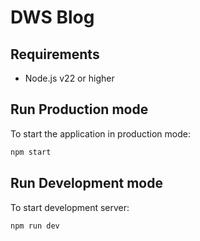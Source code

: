 # DWS Blog

## Requirements

- Node.js v22 or higher

## Run Production mode

To start the application in production mode:

```bash
npm start
```

## Run Development mode

To start development server:

```bash
npm run dev
```
